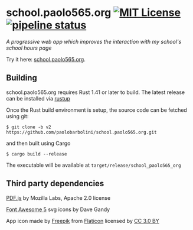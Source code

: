 # school.paolo565.org [![MIT License][licensebadge]](LICENSE) [![pipeline status][badge]][actions]
_A progressive web app which improves the interaction with my school's school hours page_

Try it here: [school.paolo565.org][website].

## Building
school.paolo565.org requires Rust 1.41 or later to build. The latest release can be installed via [rustup][rustup]

Once the Rust build environment is setup, the source code can be fetched using git:

    $ git clone -b v2 https://github.com/paolobarbolini/school.paolo565.org.git

and then built using Cargo

    $ cargo build --release

The executable will be available at `target/release/school_paolo565_org`

## Third party dependencies
[PDF.js][pdfjs] by Mozilla Labs, Apache 2.0 license

[Font Awesome 5][fa] svg icons by Dave Gandy

App icon made by [Freepik][freepik] from
[Flaticon][flaticon] licensed by [CC 3.0 BY][cc]

[licensebadge]: https://img.shields.io/badge/license-Apache%202-blue
[website]: https://school.paolo565.org
[pdfjs]: https://github.com/mozilla/pdf.js
[fa]: https://fontawesome.com/license/free
[freepik]: https://www.freepik.com
[flaticon]: https://www.flaticon.com
[cc]: http://creativecommons.org/licenses/by/3.0/
[actions]: https://github.com/paolobarbolini/school.paolo565.org/actions?query=workflow%3ACI
[badge]: https://github.com/paolobarbolini/school.paolo565.org/workflows/CI/badge.svg
[rustup]: https://rustup.rs
